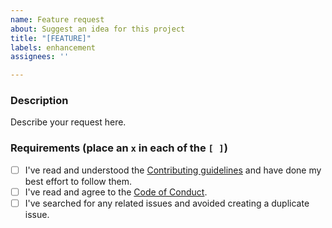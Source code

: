 ```yaml
---
name: Feature request
about: Suggest an idea for this project
title: "[FEATURE]"
labels: enhancement
assignees: ''

---
```


### Description

Describe your request here.

### Requirements (place an `x` in each of the `[ ]`)
* [ ] I've read and understood the [Contributing guidelines](../CONTRIBUTING.md) and have done my best effort to follow them.
* [ ] I've read and agree to the [Code of Conduct](https://slackhq.github.io/code-of-conduct).
* [ ] I've searched for any related issues and avoided creating a duplicate issue.